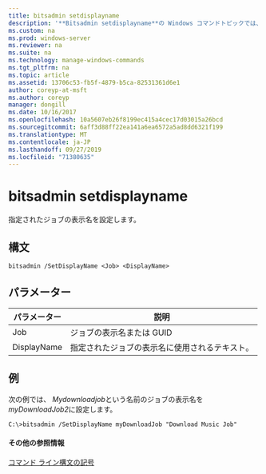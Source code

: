 ```yaml
---
title: bitsadmin setdisplayname
description: '**Bitsadmin setdisplayname**の Windows コマンドトピックでは、指定されたジョブの表示名を設定します。'
ms.custom: na
ms.prod: windows-server
ms.reviewer: na
ms.suite: na
ms.technology: manage-windows-commands
ms.tgt_pltfrm: na
ms.topic: article
ms.assetid: 13706c53-fb5f-4879-b5ca-82531361d6e1
author: coreyp-at-msft
ms.author: coreyp
manager: dongill
ms.date: 10/16/2017
ms.openlocfilehash: 10a5607eb26f8199ec415a4cec17d03015a26bcd
ms.sourcegitcommit: 6aff3d88ff22ea141a6ea6572a5ad8dd6321f199
ms.translationtype: MT
ms.contentlocale: ja-JP
ms.lasthandoff: 09/27/2019
ms.locfileid: "71380635"
---
```

# <a name="bitsadmin-setdisplayname"></a>bitsadmin setdisplayname



指定されたジョブの表示名を設定します。

## <a name="syntax"></a>構文

```
bitsadmin /SetDisplayName <Job> <DisplayName>
```

## <a name="parameters"></a>パラメーター

|パラメーター|説明|
|---------|-----------|
|Job|ジョブの表示名または GUID|
|DisplayName|指定されたジョブの表示名に使用されるテキスト。|

## <a name="BKMK_examples"></a>例

次の例では、 *Mydownloadjob*という名前のジョブの表示名を*myDownloadJob2*に設定します。
```
C:\>bitsadmin /SetDisplayName myDownloadJob "Download Music Job"
```

#### <a name="additional-references"></a>その他の参照情報

[コマンド ライン構文の記号](command-line-syntax-key.md)